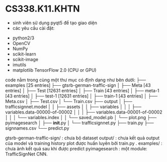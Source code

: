 # CS338.K11.KHTN

- sinh viên sử dụng pyqt5 để tạo giao diện
- các yêu cầu cài đặt: 
+ python2/3
+ OpenCV
+ NumPy
+ scikit-learn
+ scikit-image
+ imutils
+ matplotlib
TensorFlow 2.0 (CPU or GPU)

code nằm trong cùng một thư mục có định dạng như bên dưới:
├── examples [25 entries]
├── gtsrb-german-traffic-sign
│   ├── Meta [43 entries]
│   ├── Test [12631 entries]
│   ├── Train [43 entries]
│   ├── meta-1 [43 entries]
│   ├── test-1 [12631 entries]
│   ├── train-1 [43 entries]
│   ├── Meta.csv
│   ├── Test.csv
│   └── Train.csv
├── output
│   ├── trafficsignnet.model
│   │   ├── assets
│   │   ├── variables
│   │   │   ├── variables.data-00000-of-00002
│   │   │   ├── variables.data-00001-of-00002
│   │   │   └── variables.index
│   │   └── saved_model.pb
│   └── plot.png
├── pyimagesearch
│   ├── __init__.py
│   └── trafficsignnet.py
├── train.py
├── signnames.csv
└── predict.py
 
gtsrb-german-traffic-sign/ : chưa bộ dataset
output/ : chưa kết quả output của model và training history plot được huấn luyên bởi train.py .
examples/ : chưa ảnh kết quả sau khi được predict 
pyimagesearch : một module: TrafficSignNet CNN.

